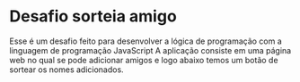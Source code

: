 # Desafio sorteia amigo
Esse é um desafio feito para desenvolver a lógica de programação com a linguagem de programação JavaScript
A aplicação consiste em uma página web no qual se pode adicionar amigos e logo abaixo temos um botão de sortear os nomes adicionados.
